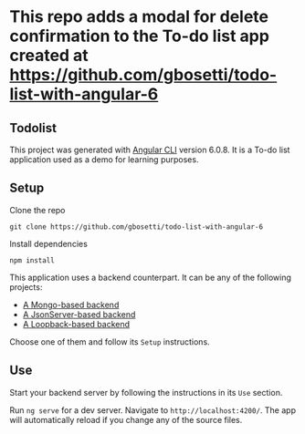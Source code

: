 # This repo adds a modal for delete confirmation to the To-do list app created at https://github.com/gbosetti/todo-list-with-angular-6

## Todolist

This project was generated with [Angular CLI](https://github.com/angular/angular-cli) version 6.0.8. It is a To-do list application used as a demo for learning purposes. 

## Setup

Clone the repo
```
git clone https://github.com/gbosetti/todo-list-with-angular-6
```
Install dependencies
```
npm install
```
This application uses a backend counterpart. It can be any of the following projects:
* [A Mongo-based backend](https://github.com/gbosetti/todo-list-mongo-backend)
* [A JsonServer-based backend](https://github.com/gbosetti/todo-list-jsonserver-backend)
* [A Loopback-based backend](https://github.com/gbosetti/todo-list-loopback-backend.git)

Choose one of them and follow its `Setup` instructions.

## Use

Start your backend server by following the instructions in its `Use` section.

Run `ng serve` for a dev server. Navigate to `http://localhost:4200/`. The app will automatically reload if you change any of the source files.
